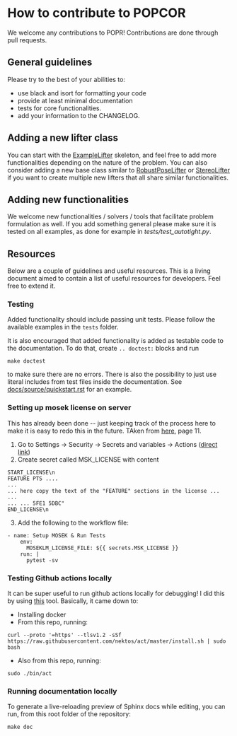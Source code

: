 # How to contribute to POPCOR

We welcome any contributions to POPR! Contributions are done through pull requests. 

## General guidelines

Please try to the best of your abilities to:

- use black and isort for formatting your code
- provide at least minimal documentation
- tests for core functionalities.
- add your information to the CHANGELOG.

## Adding a new lifter class

You can start with the [ExampleLifter](../popcor/examples/ExampleLifter.py) skeleton, and feel free to add more functionalities depending on the nature of the problem. You can also consider adding a new base class similar to [RobustPoseLifter](../popcor/base_lifters/RobustPoseLifter.py) or [StereoLifter](../popcor/base_lifters/StereoLifter.py) if you want to create multiple new lifters that all share similar functionalities.

## Adding new functionalities

We welcome new functionalities / solvers / tools that facilitate problem formulation as well. If you add something general please make sure it is tested on all examples, as done for example in *tests/test_autotight.py*.

## Resources

Below are a couple of guidelines and useful resources. This is a living document aimed to contain a list of useful resources for developers. Feel free to extend it. 

### Testing

Added functionality should include passing unit tests. Please follow the available examples in the `tests` folder. 

It is also encouraged that added functionality is added as testable code to the documentation. To do that, create `.. doctest:` blocks and run 
```
make doctest
```
to make sure there are no errors. There is also the possibility to just use literal includes from test files inside the documentation. See [docs/source/quickstart.rst](./docs/source/quickstart.rst) for an example. 

### Setting up mosek license on server

This has already been done -- just keeping track of the process here to make it is easy to redo this in the future. TAken from [here](https://docs.mosek.com/11.0/faq.pdf), page 11. 

1. Go to Settings -> Security -> Secrets and variables -> Actions ([direct link](https://github.com/duembgen/popcor/settings/secrets/actions))
2. Create secret called MSK_LICENSE with content 

```
START_LICENSE\n
FEATURE PTS ....
...
... here copy the text of the "FEATURE" sections in the license ...
...
... ... 5FE1 5DBC"
END_LICENSE\n
```

3. Add the following to the workflow file: 
```
- name: Setup MOSEK & Run Tests
    env:
      MOSEKLM_LICENSE_FILE: ${{ secrets.MSK_LICENSE }}
    run: |
      pytest -sv
```

### Testing Github actions locally

It can be super useful to run github actions locally for debugging! 
I did this by using [this](https://nektosact.com/installation/index.html) tool. Basically, it came down to: 


- Installing docker
- From this repo, running: 
``` 
curl --proto '=https' --tlsv1.2 -sSf https://raw.githubusercontent.com/nektos/act/master/install.sh | sudo bash
```
- Also from this repo, running: 
```
sudo ./bin/act 
```

### Running documentation locally

To generate a live-reloading preview of Sphinx docs while editing, you can run, from this root folder
of the repository:
```
make doc
```
